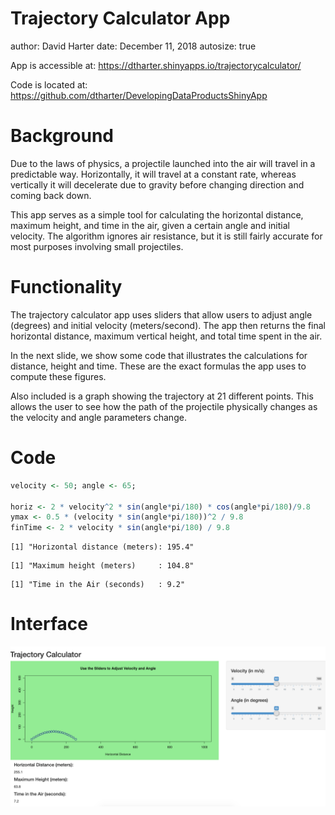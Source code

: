 Trajectory Calculator App
========================================================
author: David Harter
date: December 11, 2018
autosize: true

App is accessible at:
https://dtharter.shinyapps.io/trajectorycalculator/

Code is located at:
https://github.com/dtharter/DevelopingDataProductsShinyApp


Background
========================================================

Due to the laws of physics, a projectile launched into the air will travel in a predictable way.  Horizontally, it will travel at a constant rate, whereas vertically it will decelerate due to gravity before changing direction and coming back down.

This app serves as a simple tool for calculating the horizontal distance, maximum height, and time in the air, given a certain angle and initial velocity.  The algorithm ignores air resistance, but it is still fairly accurate for most purposes involving small projectiles.

Functionality
========================================================

The trajectory calculator app uses sliders that allow users to adjust angle (degrees) and initial velocity (meters/second).  The app then returns the final horizontal distance, maximum vertical height, and total time spent in the air.

In the next slide, we show some code that illustrates the calculations for distance, height and time.  These are the exact formulas the app uses to compute these figures.

Also included is a graph showing the trajectory at 21 different points.  This allows the user to see how the path of the projectile physically changes as the velocity and angle parameters change.

Code
========================================================


```r
velocity <- 50; angle <- 65;

horiz <- 2 * velocity^2 * sin(angle*pi/180) * cos(angle*pi/180)/9.8
ymax <- 0.5 * (velocity * sin(angle*pi/180))^2 / 9.8
finTime <- 2 * velocity * sin(angle*pi/180) / 9.8
```

```
[1] "Horizontal distance (meters): 195.4"
```

```
[1] "Maximum height (meters)     : 104.8"
```

```
[1] "Time in the Air (seconds)   : 9.2"
```

Interface
========================================================

![The interface for the trajectory calculator](trajcalc.png)
